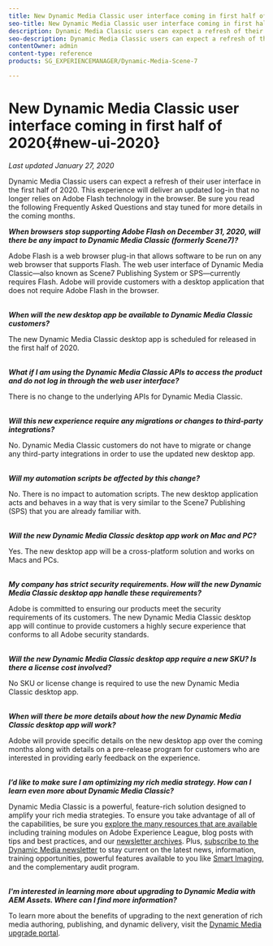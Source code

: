 ```yaml
---
title: New Dynamic Media Classic user interface coming in first half of 2020
seo-title: New Dynamic Media Classic user interface coming in first half of 2020
description: Dynamic Media Classic users can expect a refresh of their user interface in the first half of 2020. The experience will deliver an updated log-in with links to valuable resources, plus this update will no longer rely on Adobe Flash technology in the browser.
seo-description: Dynamic Media Classic users can expect a refresh of their user interface in the first half of 2020. The experience will deliver an updated log-in with links to valuable resources, plus this update will no longer rely on Adobe Flash technology in the browser.
contentOwner: admin
content-type: reference
products: SG_EXPERIENCEMANAGER/Dynamic-Media-Scene-7

---
```


# New Dynamic Media Classic user interface coming in first half of 2020{#new-ui-2020}

_Last updated January 27, 2020_

Dynamic Media Classic users can expect a refresh of their user interface in the first half of 2020. This experience will deliver an updated log-in that no longer relies on Adobe Flash technology in the browser. Be sure you read the following Frequently Asked Questions and stay tuned for more details in the coming months. 

**_When browsers stop supporting Adobe Flash on December 31, 2020, will there be any impact to Dynamic Media Classic (formerly Scene7)?_**

Adobe Flash is a web browser plug-in that allows software to be run on any web browser that supports Flash. The web user interface of Dynamic Media Classic&mdash;also known as Scene7 Publishing System or SPS&mdash;currently requires Flash. Adobe will provide customers with a desktop application that does not require Adobe Flash in the browser.  
&nbsp;

**_When will the new desktop app be available to Dynamic Media Classic customers?_**

The new Dynamic Media Classic desktop app is scheduled for released in the first half of 2020.  
&nbsp;

**_What if I am using the Dynamic Media Classic APIs to access the product and do not log in through the web user interface?_**

There is no change to the underlying APIs for Dynamic Media Classic.  
&nbsp;  

**_Will this new experience require any migrations or changes to third-party integrations?_**

No. Dynamic Media Classic customers do not have to migrate or change any third-party integrations in order to use the updated new desktop app.  
&nbsp;  

**_Will my automation scripts be affected by this change?_**

No. There is no impact to automation scripts. The new desktop application acts and behaves in a way that is very similar to the Scene7 Publishing (SPS) that you are already familiar with.  
&nbsp;

**_Will the new Dynamic Media Classic desktop app work on Mac and PC?_**

Yes. The new desktop app will be a cross-platform solution and works on Macs and PCs.  
&nbsp;

**_My company has strict security requirements. How will the new Dynamic Media Classic desktop app handle these requirements?_**

Adobe is committed to ensuring our products meet the security requirements of its customers. The new Dynamic Media Classic desktop app will continue to provide customers a highly secure experience that conforms to all Adobe security standards.  
&nbsp;

**_Will the new Dynamic Media Classic desktop app require a new SKU? Is there a license cost involved?_**

No SKU or license change is required to use the new Dynamic Media Classic desktop app.  
&nbsp;

**_When will there be more details about how the new Dynamic Media Classic desktop app will work?_**

Adobe will provide specific details on the new desktop app over the coming months along with details on a pre-release program for customers who are interested in providing early feedback on the experience.   
&nbsp;

**_I’d like to make sure I am optimizing my rich media strategy. How can I learn even more about Dynamic Media Classic?_** 

Dynamic Media Classic is a powerful, feature-rich solution designed to amplify your rich media strategies. To ensure you take advantage of all of the capabilities, be sure you [explore the many resources that are available](https://guided.adobe.com/?launch=AEM-5a#recommended/solutions/experience-manager) including training modules on Adobe Experience League, blog posts with tips and best practices, and our [newsletter archives](dynamic-media-newsletter.md). Plus, [subscribe to the Dynamic Media newsletter](https://www.adobe.com/subscription/dynamic-media-newsletter.html) to stay current on the latest news, information, training opportunities, powerful features available to you like [Smart Imaging](https://helpx.adobe.com/experience-manager/6-3/assets/using/imaging-faq.html), and the complementary audit program.  
&nbsp;

**_I'm interested in learning more about upgrading to Dynamic Media with AEM Assets. Where can I find more information?_**

To learn more about the benefits of upgrading to the next generation of rich media authoring, publishing, and dynamic delivery, visit the [Dynamic Media upgrade portal](http://exploreadobe.com/dynamic-media-upgrade/).

